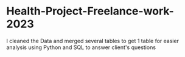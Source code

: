 # Health-Project-Freelance-work-2023
I cleaned the Data and merged several tables to get 1 table for easier analysis using Python and SQL to answer client's questions
